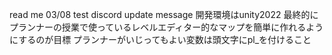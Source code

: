 read me
03/08 test discord update message
開発環境はunity2022
最終的にプランナーの授業で使っているレベルエディター的なマップを簡単に作れるようにするのが目標
プランナーがいじってもよい変数は頭文字にpl_を付けること
